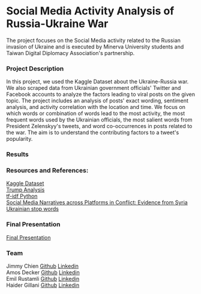 # Social Media Activity Analysis of Russia-Ukraine War

The project focuses on the Social Media activity related to the Russian invasion of Ukraine and is executed by Minerva University students and Taiwan Digital Diplomacy Association's partnership. 

### Project Description
In this project, we used the Kaggle Dataset about the Ukraine-Russia war. We also scraped data from Ukrainian government officials' Twitter and Facebook accounts to analyze the factors leading to viral posts on the given topic. The project includes an analysis of posts' exact wording, sentiment analysis, and activity correlation with the location and time. We focus on which words or combination of words lead to the most activity, the most frequent words used by the Ukrainian officials, the most salient words from President Zelenskyy's tweets, and word co-occurrences in posts related to the war. The aim is to understand the contributing factors to a tweet's popularity.

### Results


### Resources and References:
[Kaggle Dataset](https://www.kaggle.com/datasets/bwandowando/ukraine-russian-crisis-twitter-dataset-1-2-m-rows/code?resource=download) \
[Trump Analysis](http://varianceexplained.org/r/trump-tweets/) \
[tf-idf Python](https://towardsdatascience.com/clustering-documents-with-python-97314ad6a78d) \
[Social Media Narratives across Platforms in Conflict: Evidence from Syria](https://papers.ssrn.com/sol3/papers.cfm?abstract_id=4075120) \
[Ukrainian stop words](https://github.com/skupriienko/Ukrainian-Stopwords/blob/master/stopwords_ua.txt) 

### Final Presentation
[Final Presentation](https://docs.google.com/presentation/d/1dQGdr5h4STjZzrb11cSrDYE8YOTpYsRM/edit?usp=sharing&ouid=114925085891069020544&rtpof=true&sd=true)


### Team
Jimmy Chien [Github](https://github.com/jycc-267)  [Linkedin]()\
Amos Decker [Github](https://github.com/amdecker)  [Linkedin](https://www.linkedin.com/in/amosdecker/)\
Emil Rustamli [Github](https://github.com/EmilRustamli)  [Linkedin](https://www.linkedin.com/in/emil-rustamli/) \
Haider Gillani [Github](https://github.com/haidergillani)  [Linkedin](https://www.linkedin.com/in/haider-gillani-b87b90210/)
